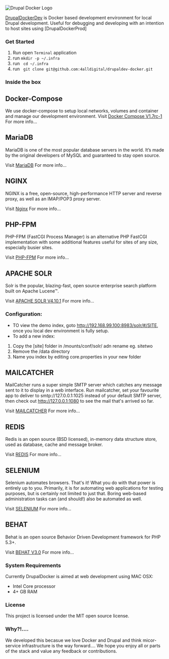 ![Drupal Docker Logo](https://raw.githubusercontent.com/4alldigital/drupaldev-docker/master/docs/images/drupal-docker-logo-monochrome.png)

[DrupalDockerDev](http://www.4alldigital.io/drupaldocker) is Docker based development environment for local Drupal development. Useful for debugging and developing with an intention to host sites using [DrupalDockerProd]

### Get Started

  1. Run open `Terminal` application
  2. run ```mkdir -p ~/.infra```
  3. run ``` cd ~/.infra```
  4. run ``` git clone git@github.com:4alldigital/drupaldev-docker.git```

### Inside the box

## Docker-Compose
We use docker-compose to setup local networks, volumes and container and manage our development environment.
Visit [Docker Compose V1.7rc-1](https://docs.docker.com/compose/) For more info...

## MariaDB
MariaDB is one of the most popular database servers in the world. It’s made by the original developers of MySQL and guaranteed to stay open source.

Visit [MariaDB](https://mariadb.org) For more info...

## NGINX
NGINX is a free, open-source, high-performance HTTP server and reverse proxy, as well as an IMAP/POP3 proxy server.

Visit [Nginx](https://www.nginx.com/resources/wiki/) For more info...

## PHP-FPM
PHP-FPM (FastCGI Process Manager) is an alternative PHP FastCGI implementation with some additional features useful for sites of any size, especially busier sites.

Visit [PHP-FPM](http://php-fpm.org) For more info...

## APACHE SOLR
Solr is the popular, blazing-fast, open source enterprise search platform built on Apache Lucene™.

Visit [APACHE SOLR V4.10.1](http://lucene.apache.org/solr/) For more info...

### Configuration:
 - TO view the demo index, goto http://192.168.99.100:8983/solr/#/SITE, once you local dev environment is fully setup.
 - To add a new index:
 1. Copy the [site] folder in /mounts/conf/solr/ adn rename eg. sitetwo
 2. Remove the /data directory
 3. Name you index by editing core.properties in your new folder

## MAILCATCHER
MailCatcher runs a super simple SMTP server which catches any message sent to it to display in a web interface. Run mailcatcher, set your favourite app to deliver to smtp://127.0.0.1:1025 instead of your default SMTP server, then check out http://127.0.0.1:1080 to see the mail that's arrived so far.

Visit [MAILCATCHER](https://mailcatcher.me) For more info...

## REDIS
Redis is an open source (BSD licensed), in-memory data structure store, used as database, cache and message broker.

Visit [REDIS](http://redis.io) For more info...

## SELENIUM
Selenium automates browsers. That's it! What you do with that power is entirely up to you. Primarily, it is for automating web applications for testing purposes, but is certainly not limited to just that. Boring web-based administration tasks can (and should!) also be automated as well.

Visit [SELENIUM](http://www.seleniumhq.org) For more info...

## BEHAT
Behat is an open source Behavior Driven Development framework for PHP 5.3+.

Visit [BEHAT V3.0](http://docs.behat.org/en/v3.0/) For more info...



### System Requirements

Currently DrupalDocker is aimed at web development using MAC OSX:
  - Intel Core processor
  - 4+ GB RAM

### License

This project is licensed under the MIT open source license.

### Why?!....

We developed this becasue we love Docker and Drupal and think micor-service infrastructure is the way forward....  We hope you enjoy all or parts of the stack and value any feedback or contributions.
